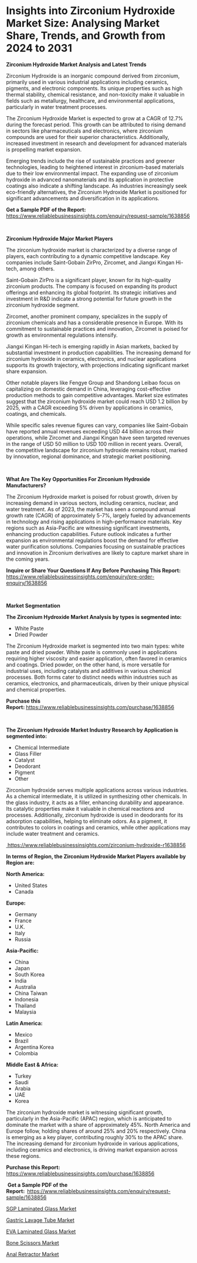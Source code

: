 <p><h1>Insights into Zirconium Hydroxide Market Size: Analysing Market Share, Trends, and Growth from 2024 to 2031</h1></p><p><strong>Zirconium Hydroxide Market Analysis and Latest Trends</strong></p>
<p><p>Zirconium Hydroxide is an inorganic compound derived from zirconium, primarily used in various industrial applications including ceramics, pigments, and electronic components. Its unique properties such as high thermal stability, chemical resistance, and non-toxicity make it valuable in fields such as metallurgy, healthcare, and environmental applications, particularly in water treatment processes.</p><p>The Zirconium Hydroxide Market is expected to grow at a CAGR of 12.7% during the forecast period. This growth can be attributed to rising demand in sectors like pharmaceuticals and electronics, where zirconium compounds are used for their superior characteristics. Additionally, increased investment in research and development for advanced materials is propelling market expansion. </p><p>Emerging trends include the rise of sustainable practices and greener technologies, leading to heightened interest in zirconium-based materials due to their low environmental impact. The expanding use of zirconium hydroxide in advanced nanomaterials and its application in protective coatings also indicate a shifting landscape. As industries increasingly seek eco-friendly alternatives, the Zirconium Hydroxide Market is positioned for significant advancements and diversification in its applications.</p></p>
<p><strong>Get a Sample PDF of the Report:&nbsp;</strong> <a href="https://www.reliablebusinessinsights.com/enquiry/request-sample/1638856?utm_campaign=63&utm_medium=2&utm_source=Github&utm_content=ia&utm_term=08112024&utm_id=zirconium-hydroxide">https://www.reliablebusinessinsights.com/enquiry/request-sample/1638856</a></p>
<p>&nbsp;</p>
<p><strong>Zirconium Hydroxide Major Market Players</strong></p>
<p><p>The zirconium hydroxide market is characterized by a diverse range of players, each contributing to a dynamic competitive landscape. Key companies include Saint-Gobain ZirPro, Zircomet, and Jiangxi Kingan Hi-tech, among others.</p><p>Saint-Gobain ZirPro is a significant player, known for its high-quality zirconium products. The company is focused on expanding its product offerings and enhancing its global footprint. Its strategic initiatives and investment in R&D indicate a strong potential for future growth in the zirconium hydroxide segment.</p><p>Zircomet, another prominent company, specializes in the supply of zirconium chemicals and has a considerable presence in Europe. With its commitment to sustainable practices and innovation, Zircomet is poised for growth as environmental regulations intensify.</p><p>Jiangxi Kingan Hi-tech is emerging rapidly in Asian markets, backed by substantial investment in production capabilities. The increasing demand for zirconium hydroxide in ceramics, electronics, and nuclear applications supports its growth trajectory, with projections indicating significant market share expansion.</p><p>Other notable players like Fengye Group and Shandong Leibao focus on capitalizing on domestic demand in China, leveraging cost-effective production methods to gain competitive advantages. Market size estimates suggest that the zirconium hydroxide market could reach USD 1.2 billion by 2025, with a CAGR exceeding 5% driven by applications in ceramics, coatings, and chemicals.</p><p>While specific sales revenue figures can vary, companies like Saint-Gobain have reported annual revenues exceeding USD 44 billion across their operations, while Zircomet and Jiangxi Kingan have seen targeted revenues in the range of USD 50 million to USD 100 million in recent years. Overall, the competitive landscape for zirconium hydroxide remains robust, marked by innovation, regional dominance, and strategic market positioning.</p></p>
<p>&nbsp;</p>
<p><strong>What Are The Key Opportunities For Zirconium Hydroxide Manufacturers?</strong></p>
<p><p>The Zirconium Hydroxide market is poised for robust growth, driven by increasing demand in various sectors, including ceramics, nuclear, and water treatment. As of 2023, the market has seen a compound annual growth rate (CAGR) of approximately 5-7%, largely fueled by advancements in technology and rising applications in high-performance materials. Key regions such as Asia-Pacific are witnessing significant investments, enhancing production capabilities. Future outlook indicates a further expansion as environmental regulations boost the demand for effective water purification solutions. Companies focusing on sustainable practices and innovation in Zirconium derivatives are likely to capture market share in the coming years.</p></p>
<p><strong>Inquire or Share Your Questions If Any Before Purchasing This Report:</strong> <a href="https://www.reliablebusinessinsights.com/enquiry/pre-order-enquiry/1638856?utm_campaign=63&utm_medium=2&utm_source=Github&utm_content=ia&utm_term=08112024&utm_id=zirconium-hydroxide">https://www.reliablebusinessinsights.com/enquiry/pre-order-enquiry/1638856</a></p>
<p>&nbsp;</p>
<p><strong>Market Segmentation</strong></p>
<p><strong>The Zirconium Hydroxide Market Analysis by types is segmented into:</strong></p>
<p><ul><li>White Paste</li><li>Dried Powder</li></ul></p>
<p><p>The Zirconium Hydroxide market is segmented into two main types: white paste and dried powder. White paste is commonly used in applications requiring higher viscosity and easier application, often favored in ceramics and coatings. Dried powder, on the other hand, is more versatile for industrial uses, including catalysts and additives in various chemical processes. Both forms cater to distinct needs within industries such as ceramics, electronics, and pharmaceuticals, driven by their unique physical and chemical properties.</p></p>
<p><strong>Purchase this Report:&nbsp;</strong><a href="https://www.reliablebusinessinsights.com/purchase/1638856?utm_campaign=63&utm_medium=2&utm_source=Github&utm_content=ia&utm_term=08112024&utm_id=zirconium-hydroxide">https://www.reliablebusinessinsights.com/purchase/1638856</a></p>
<p>&nbsp;</p>
<p><strong>The Zirconium Hydroxide Market Industry Research by Application is segmented into:</strong></p>
<p><ul><li>Chemical Intermediate</li><li>Glass Filler</li><li>Catalyst</li><li>Deodorant</li><li>Pigment</li><li>Other</li></ul></p>
<p><p>Zirconium hydroxide serves multiple applications across various industries. As a chemical intermediate, it is utilized in synthesizing other chemicals. In the glass industry, it acts as a filler, enhancing durability and appearance. Its catalytic properties make it valuable in chemical reactions and processes. Additionally, zirconium hydroxide is used in deodorants for its adsorption capabilities, helping to eliminate odors. As a pigment, it contributes to colors in coatings and ceramics, while other applications may include water treatment and ceramics.</p></p>
<p><a href="https://www.reliablebusinessinsights.com/zirconium-hydroxide-r1638856?utm_campaign=63&utm_medium=2&utm_source=Github&utm_content=ia&utm_term=08112024&utm_id=zirconium-hydroxide">&nbsp;https://www.reliablebusinessinsights.com/zirconium-hydroxide-r1638856</a></p>
<p><strong>In terms of Region, the Zirconium Hydroxide Market Players available by Region are:</strong></p>
<p>
    <p> <strong> North America: </strong>
        <ul>
            <li>United States</li>
            <li>Canada</li>
        </ul>
        </p> 
    <p> <strong> Europe: </strong>
        <ul>
            <li>Germany</li>
            <li>France</li>
            <li>U.K.</li>
            <li>Italy</li>
            <li>Russia</li>
        </ul>
        </p> 
    <p> <strong> Asia-Pacific: </strong>
        <ul>
            <li>China</li>
            <li>Japan</li>
            <li>South Korea</li>
            <li>India</li>
            <li>Australia</li>
            <li>China Taiwan</li>
            <li>Indonesia</li>
            <li>Thailand</li>
            <li>Malaysia</li>
        </ul>
        </p> 
    <p> <strong> Latin America: </strong>
        <ul>
            <li>Mexico</li>
            <li>Brazil</li>
            <li>Argentina Korea</li>
            <li>Colombia</li>
        </ul>
        </p> 
    <p> <strong> Middle East & Africa: </strong>
        <ul>
            <li>Turkey</li>
            <li>Saudi</li>
            <li>Arabia</li>
            <li>UAE</li>
            <li>Korea</li>
        </ul>
    </p>
    </p>
<p><p>The zirconium hydroxide market is witnessing significant growth, particularly in the Asia-Pacific (APAC) region, which is anticipated to dominate the market with a share of approximately 45%. North America and Europe follow, holding shares of around 25% and 20% respectively. China is emerging as a key player, contributing roughly 30% to the APAC share. The increasing demand for zirconium hydroxide in various applications, including ceramics and electronics, is driving market expansion across these regions.</p></p>
<p><strong>Purchase this Report: </strong><a href="https://www.reliablebusinessinsights.com/purchase/1638856?utm_campaign=63&utm_medium=2&utm_source=Github&utm_content=ia&utm_term=08112024&utm_id=zirconium-hydroxide">https://www.reliablebusinessinsights.com/purchase/1638856</a></p>
<p>&nbsp;<strong>Get a Sample PDF of the Report:&nbsp;&nbsp;</strong><a href="https://www.reliablebusinessinsights.com/enquiry/request-sample/1638856?utm_campaign=63&utm_medium=2&utm_source=Github&utm_content=ia&utm_term=08112024&utm_id=zirconium-hydroxide">https://www.reliablebusinessinsights.com/enquiry/request-sample/1638856</a></p>
<p><strong></strong></p>
<p><p><a href="https://github.com/rovj3gerson/Market-Research-Report-List-1/blob/main/sgp-laminated-glass-market.md?utm_campaign=63&utm_medium=2&utm_source=Github&utm_content=ia&utm_term=08112024&utm_id=zirconium-hydroxide">SGP Laminated Glass Market</a></p><p><a href="https://issuu.com/reportprime-2/docs/gastric-lavage-tube-market-size-203_2fb3237163157a?utm_campaign=63&utm_medium=2&utm_source=Github&utm_content=ia&utm_term=08112024&utm_id=zirconium-hydroxide">Gastric Lavage Tube Market</a></p><p><a href="https://github.com/maq4brod/Market-Research-Report-List-1/blob/main/eva-laminated-glass-market.md?utm_campaign=63&utm_medium=2&utm_source=Github&utm_content=ia&utm_term=08112024&utm_id=zirconium-hydroxide">EVA Laminated Glass Market</a></p><p><a href="https://issuu.com/reportprime-2/docs/bone-scissors-market-size-2030.pptx_9a8129acd0b1cb?utm_campaign=63&utm_medium=2&utm_source=Github&utm_content=ia&utm_term=08112024&utm_id=zirconium-hydroxide">Bone Scissors Market</a></p><p><a href="https://issuu.com/reportprime-2/docs/anal-retractor-market-size-2030.ppt_4aa1b1ec666e4f?utm_campaign=63&utm_medium=2&utm_source=Github&utm_content=ia&utm_term=08112024&utm_id=zirconium-hydroxide">Anal Retractor Market</a></p></p>